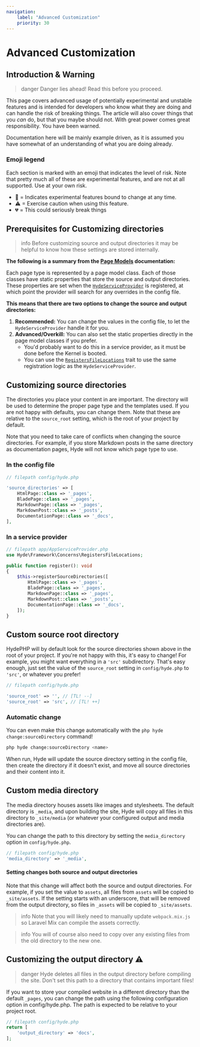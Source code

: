 ```yaml
---
navigation:
    label: "Advanced Customization"
    priority: 30
---
```


# Advanced Customization

## Introduction & Warning

>danger Danger lies ahead! Read this before you proceed.

This page covers advanced usage of potentially experimental and unstable features and is intended for developers
who know what they are doing and can handle the risk of breaking things. The article will also cover things
that you _can_ do, but that you maybe should not. With great power comes great responsibility. You have been warned.

Documentation here will be mainly example driven, as it is assumed you have somewhat of an understanding of what you are doing already.

### Emoji legend

Each section is marked with an emoji that indicates the level of risk. Note that pretty much all of these
are experimental features, and are not at all supported. Use at your own risk.

- 🧪 = Indicates experimental features bound to change at any time.
- ⚠ = Exercise caution when using this feature.
- 💔 = This could seriously break things


## Prerequisites for Customizing directories

>info Before customizing source and output directories it may be helpful to know how these settings are stored internally.

**The following is a summary from the [Page Models](page-models) documentation:**

Each page type is represented by a page model class. Each of those classes have static properties that store the source and output directories.
These properties are set when the [`HydeServiceProvider`](https://github.com/hydephp/framework/blob/master/src/Framework/HydeServiceProvider.php)
is registered, at which point the provider will search for any overrides in the config file.

**This means that there are two options to change the source and output directories:**
1. **Recommended:** You can change the values in the config file, to let the `HydeServiceProvider` handle it for you.
2. **Advanced/Overkill:** You can also set the static properties directly in the page model classes if you prefer.
   - You'd probably want to do this in a service provider, as it must be done before the Kernel is booted.
   - You can use the [`RegistersFileLocations`](https://github.com/hydephp/framework/blob/master/src/Framework/Concerns/RegistersFileLocations.php)
     trait to use the same registration logic as the `HydeServiceProvider`.


## Customizing source directories

The directories you place your content in are important. The directory will be used to determine the proper page type and the templates used.
If you are not happy with defaults, you can change them. Note that these are relative to the `source_root` setting,
which is the root of your project by default.

Note that you need to take care of conflicts when changing the source directories. For example, if you store Markdown
posts in the same directory as documentation pages, Hyde will not know which page type to use.

### In the config file

```php
// filepath config/hyde.php

'source_directories' => [
    HtmlPage::class => '_pages',
    BladePage::class => '_pages',
    MarkdownPage::class => '_pages',
    MarkdownPost::class => '_posts',
    DocumentationPage::class => '_docs',
],
```

### In a service provider

```php
// filepath app/AppServiceProvider.php
use Hyde\Framework\Concerns\RegistersFileLocations;

public function register(): void
{
    $this->registerSourceDirectories([
        HtmlPage::class => '_pages',
        BladePage::class => '_pages',
        MarkdownPage::class => '_pages',
        MarkdownPost::class => '_posts',
        DocumentationPage::class => '_docs',
    ]);
}
```


## Custom source root directory

HydePHP will by default look for the source directories shown above in the root of your project.
If you're not happy with this, it's easy to change! For example, you might want everything in a `'src'` subdirectory.
That's easy enough, just set the value of the `source_root` setting in `config/hyde.php` to `'src'`, or whatever you prefer!

```php
// filepath config/hyde.php

'source_root' => '', // [TL! --]
'source_root' => 'src', // [TL! ++]
```

### Automatic change

You can even make this change automatically with the `php hyde change:sourceDirectory` command!

```bash
php hyde change:sourceDirectory <name>
```

When run, Hyde will update the source directory setting in the config file, then create the directory if it doesn't exist,
and move all source directories and their content into it.


## Custom media directory

The media directory houses assets like images and stylesheets. The default directory is `_media`, and upon building the site,
Hyde will copy all files in this directory to `_site/media` (or whatever your configured output and media directories are).

You can change the path to this directory by setting the `media_directory` option in `config/hyde.php`.

```php
// filepath config/hyde.php
'media_directory' => '_media',
```

#### Setting changes both source and output directories
Note that this change will affect both the source and output directories. For example, if you set the value to `assets`,
all files from `assets` will be copied to `_site/assets`. If the setting starts with an underscore, that will be removed
from the output directory, so files in `_assets` will be copied to `_site/assets`.

>info Note that you will likely need to manually update `webpack.mix.js` so Laravel Mix can compile the assets correctly.

>info You will of course also need to copy over any existing files from the old directory to the new one.


## Customizing the output directory ⚠

>danger Hyde deletes all files in the output directory before compiling the site. Don't set this path to a directory that contains important files!

If you want to store your compiled website in a different directory than
the default `_pages`, you can change the path using the following configuration option in config/hyde.php. The path is expected to be relative to your project root.

```php
// filepath config/hyde.php
return [
    'output_directory' => 'docs',
];
```
